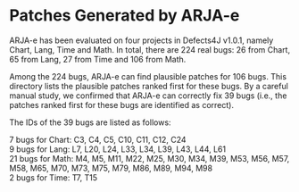 # Patches Generated by ARJA-e

ARJA-e has been evaluated 
on four projects in Defects4J v1.0.1, namely Chart, Lang, Time and Math.
In total, there are 224 real bugs: 26 from Chart, 65 from Lang,
27 from Time and 106 from Math.


Among the 224 bugs, ARJA-e can find plausible patches for 106 bugs. This directory lists
the plausible patches ranked first for these bugs. 
By a careful manual study, we confirmed that ARJA-e can correctly 
fix 39 bugs (i.e., the patches ranked first for these bugs are identified as correct). 

The IDs of the 39 bugs are listed as follows:

7 bugs for Chart: C3, C4, C5, C10, C11, C12, C24 \
9 bugs for Lang: L7, L20, L24, L33, L34, L39, L43, L44, L61 \
21 bugs for Math: M4, M5, M11, M22, M25, M30, M34, M39, M53, M56, M57, M58, M65, M70, M73, M75, M79, M86, M89, M94, M98 \
2 bugs for Time: T7, T15


